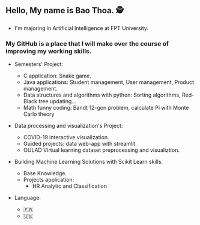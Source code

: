 ## Hello, My name is Bao Thoa. 🕵️
  * I'm majoring in Artificial Intelligence at FPT University.
  
### My GitHub is a place that I will make over the course of improving my working skills.
  * Semesters' Project:<br />
    + C application: Snake game.<br />
    + Java applications: Student management, User management, Product management.<br />
    + Data structures and algorithms with python: Sorting algorithms, Red-Black tree updating...<br />
    + Math funny coding: Bandt 12-gon problem, calculate Pi with Monte Carlo theory <br />
  
  * Data processing and visualization's Project:<br/>
    + COVID-19 interactive visualization. <br/>
    + Guided projects: data web-app with streamlit. <br/>
    + OULAD Virtual learning dataset preprocessing and visualiztion.
  
  * Building Machine Learning Solutions with Scikit Learn skills. <br/>
    + Base Knowledge.
    + Projects application: 
      - HR Analytic and Classification
  
  * Language:
    + :fr:
    + :us:
